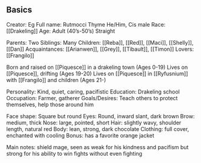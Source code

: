 ## Basics

Creator: Eg
Full name: Rutmocci Thyme
He/Him, Cis male
Race: [[Drakeling]] 
Age: Adult (40’s-50’s)
Straight

Parents: Two
Siblings: Many
Children: [[Reba]], [[Red]], [[Maci]], [[Shelly]], [[Dan]] 
Acquaintances: [[Arianwen]], [[Grey]], [[Tibault]], [[Timon]] 
Lovers: [[Frangilo]] 

Born and raised on [[Piquesce]] in a drakeling town (Ages 0-19)
Lives on [[Piquesce]], drifting (Ages 19-20)
Lives on [[Piquesce]] in [[Ryfusnium]] with [[Frangilo]] and children (Ages 21-)

Personality: Kind, quiet, caring, pacifistic
Education: Drakeling school
Occupation: Farmer, gatherer 
Goals/Desires: Teach others to protect themselves, help those around him

Face shape: Square but round
Eyes: Round, inward slant, dark brown
Brow: medium, thick
Nose: large, pointed, short
Hair: slightly wavy, shoulder length, natural red
Body: lean, strong, dark chocolate
Clothing: full cover, enchanted with cooling 
Bonus: has a favorite orange jacket

Main notes: shield mage, seen as weak for his kindness and pacifism but strong for his ability to win fights without even fighting
